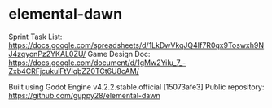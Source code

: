 # elemental-dawn

Sprint Task List: https://docs.google.com/spreadsheets/d/1LkDwVkqJQ4If7R0qx9Toswxh9NJ4zqyonPz2YKAL0ZU/
Game Design Doc: https://docs.google.com/document/d/1gMw2YiIu_7_-Zxb4CRFjcukulFtVIqbZZ0TCt6U8cAM/

Built using Godot Engine v4.2.2.stable.official [15073afe3]
Public repository: https://github.com/guppy28/elemental-dawn
